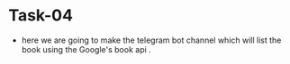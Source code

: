 # Task-04 
 - here we are going to make the telegram bot channel which will list the book using the Google's book api .
 
